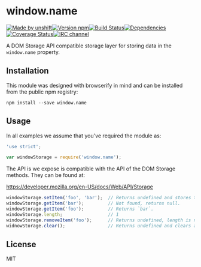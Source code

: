 # window.name

[![Made by unshift][made-by]](http://unshift.io)[![Version npm][version]](http://browsenpm.org/package/window.name)[![Build Status][build]](https://travis-ci.org/unshiftio/window.name)[![Dependencies][david]](https://david-dm.org/unshiftio/window.name)[![Coverage Status][cover]](https://coveralls.io/r/unshiftio/window.name?branch=master)[![IRC channel][irc]](http://webchat.freenode.net/?channels=unshift)

[made-by]: https://img.shields.io/badge/made%20by-unshift-00ffcc.svg?style=flat-square
[version]: https://img.shields.io/npm/v/window.name.svg?style=flat-square
[build]: https://img.shields.io/travis/unshiftio/window.name/master.svg?style=flat-square
[david]: https://img.shields.io/david/unshiftio/window.name.svg?style=flat-square
[cover]: https://img.shields.io/coveralls/unshiftio/window.name/master.svg?style=flat-square
[irc]: https://img.shields.io/badge/IRC-irc.freenode.net%23unshift-00a8ff.svg?style=flat-square

A DOM Storage API compatible storage layer for storing data in the `window.name`
property.

## Installation

This module was designed with browserify in mind and can be installed from the
public npm registry:

```
npm install --save window.name
```

## Usage

In all examples we assume that you've required the module as:

```js
'use strict';

var windowStorage = require('window.name');
```

The API is we expose is compatible with the API of the DOM Storage methods. They
can be found at:

https://developer.mozilla.org/en-US/docs/Web/API/Storage

```js
windowStorage.setItem('foo', 'bar');  // Returns undefined and stores the value.
windowStorage.getItem('bar');         // Not found, returns null.
windowStorage.getItem('foo');         // Returns `bar`.
windowStorage.length;                 // 1
windowStorage.removeItem('foo');      // Returns undefined, length is now 0.
widnowStorage.clear();                // Returns undefined and clears all items.
```

## License

MIT

